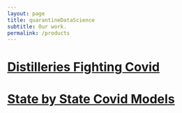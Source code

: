 ```yaml
---
layout: page
title: quarantineDataScience
subtitle: Our work.
permalink: /products
---
```

# [Distilleries Fighting Covid](https://www.distilleriesfightingcovid.com/)

# [State by State Covid Models]()
